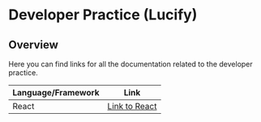 # Developer Practice (Lucify)

## Overview

Here you can find links for all the documentation related to the developer practice.

| Language/Framework | Link                |
| ------------------ | ------------------- |
| React              | [Link to React](react.md) |
